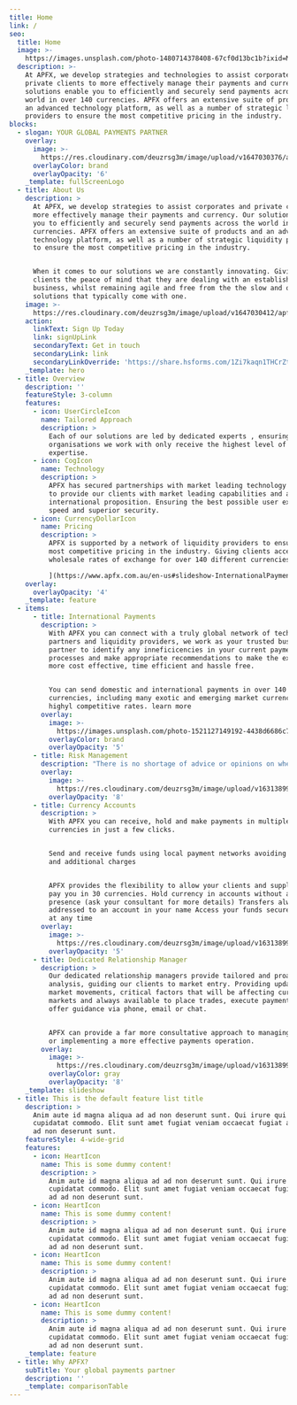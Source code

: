```yaml
---
title: Home
link: /
seo:
  title: Home
  image: >-
    https://images.unsplash.com/photo-1480714378408-67cf0d13bc1b?ixid=MnwxMjA3fDB8MHxwaG90by1wYWdlfHx8fGVufDB8fHx8&ixlib=rb-1.2.1&auto=format&fit=crop&w=3150&q=80
  description: >-
    At APFX, we develop strategies and technologies to assist corporates and
    private clients to more effectively manage their payments and currency. Our
    solutions enable you to efficiently and securely send payments across the
    world in over 140 currencies. APFX offers an extensive suite of products and
    an advanced technology platform, as well as a number of strategic liquidity
    providers to ensure the most competitive pricing in the industry.
blocks:
  - slogan: YOUR GLOBAL PAYMENTS PARTNER
    overlay:
      image: >-
        https://res.cloudinary.com/deuzrsg3m/image/upload/v1647030376/apfx/photo-1480714378408-67cf0d13bc1b_jqbwuc.jpg
      overlayColor: brand
      overlayOpacity: '6'
    _template: fullScreenLogo
  - title: About Us
    description: >
      At APFX, we develop strategies to assist corporates and private clients to
      more effectively manage their payments and currency. Our solutions enable
      you to efficiently and securely send payments across the world in over 140
      currencies. APFX offers an extensive suite of products and an advanced
      technology platform, as well as a number of strategic liquidity providers
      to ensure the most competitive pricing in the industry.


      When it comes to our solutions we are constantly innovating. Giving
      clients the peace of mind that they are dealing with an established
      business, whilst remaining agile and free from the the slow and outdated
      solutions that typically come with one.
    image: >-
      https://res.cloudinary.com/deuzrsg3m/image/upload/v1647030412/apfx/photo-1454165804606-c3d57bc86b40_b3bv49.jpg
    action:
      linkText: Sign Up Today
      link: signUpLink
      secondaryText: Get in touch
      secondaryLink: link
      secondaryLinkOverride: 'https://share.hsforms.com/1Zi7kaqn1THCrZt6hdDaGng5kdde'
    _template: hero
  - title: Overview
    description: ''
    featureStyle: 3-column
    features:
      - icon: UserCircleIcon
        name: Tailored Approach
        description: >
          Each of our solutions are led by dedicated experts , ensuring the
          organisations we work with only receive the highest level of
          expertise.
      - icon: CogIcon
        name: Technology
        description: >
          APFX has secured partnerships with market leading technology vendors
          to provide our clients with market leading capabilities and a truly
          international proposition. Ensuring the best possible user experience,
          speed and superior security.
      - icon: CurrencyDollarIcon
        name: Pricing
        description: >
          APFX is supported by a network of liquidity providers to ensure the
          most competitive pricing in the industry. Giving clients access to
          wholesale rates of exchange for over 140 different currencies.[

          ](https://www.apfx.com.au/en-us#slideshow-InternationalPayments-0)
    overlay:
      overlayOpacity: '4'
    _template: feature
  - items:
      - title: International Payments
        description: >
          With APFX you can connect with a truly global network of technology
          partners and liquidity providers, we work as your trusted business
          partner to identify any inneficicencies in your current paymebnts
          processes and make appropriate recommendations to make the experience
          more cost effective, time efficient and hassle free.


          You can send domestic and international payments in over 140
          currencies, including many exotic and emerging market currencies at
          highyl competitive rates. learn more
        overlay:
          image: >-
            https://images.unsplash.com/photo-1521127149192-4438d6686c74?ixid=MnwxMjA3fDB8MHxwaG90by1wYWdlfHx8fGVufDB8fHx8&ixlib=rb-1.2.1&auto=format&fit=crop&w=2817&q=80
          overlayColor: brand
          overlayOpacity: '5'
      - title: Risk Management
        description: "There is no shortage of advice or opinions on where exchange rates are going.\_ However, for those responsible for deciding how to manage their currency exposures it has never been more important to be pro-active in making informed decisions. The fact remains that nobody can reliably predict the currency market but despite this, currency purchasing decisions are still frequently based on a ‘best guess’ and therefore companies remain vulnerable to currency risk.\n\nAt APFX, we look to mitigate the problem of unpredictable exchange rates by developing strategies tailored to your business circumstances and in doing so, give you greater control over the impact exchange rate volatility has on your bottom line. learn more\n"
        overlay:
          image: >-
            https://res.cloudinary.com/deuzrsg3m/image/upload/v1631389942/apfx/opera-house-2_ncjsad.jpg
          overlayOpacity: '8'
      - title: Currency Accounts
        description: >
          With APFX you can receive, hold and make payments in multiple
          currencies in just a few clicks.


          Send and receive funds using local payment networks avoiding delays
          and additional charges


          APFX provides the flexibility to allow your clients and suppliers to
          pay you in 30 currencies. Hold currency in accounts without a local
          presence (ask your consultant for more details) Transfers always
          addressed to an account in your name Access your funds securely online
          at any time
        overlay:
          image: >-
            https://res.cloudinary.com/deuzrsg3m/image/upload/v1631389952/apfx/christopher-burns-D-fpL7F_MEI-unsplash_gvr4aj.jpg
          overlayOpacity: '5'
      - title: Dedicated Relationship Manager
        description: >
          Our dedicated relationship managers provide tailored and proactive
          analysis, guiding our clients to market entry. Providing updates on
          market movements, critical factors that will be affecting currency
          markets and always available to place trades, execute payments and
          offer guidance via phone, email or chat.


          APFX can provide a far more consultative approach to managing FX risk
          or implementing a more effective payments operation.
        overlay:
          image: >-
            https://res.cloudinary.com/deuzrsg3m/image/upload/v1631389967/apfx/kevin-bosc-oeqBJZd1GWY-unsplash_rtuyot.jpg
          overlayColor: gray
          overlayOpacity: '8'
    _template: slideshow
  - title: This is the default feature list title
    description: >
      Anim aute id magna aliqua ad ad non deserunt sunt. Qui irure qui lorem
      cupidatat commodo. Elit sunt amet fugiat veniam occaecat fugiat aliqua ad
      ad non deserunt sunt.
    featureStyle: 4-wide-grid
    features:
      - icon: HeartIcon
        name: This is some dummy content!
        description: >
          Anim aute id magna aliqua ad ad non deserunt sunt. Qui irure qui lorem
          cupidatat commodo. Elit sunt amet fugiat veniam occaecat fugiat aliqua
          ad ad non deserunt sunt.
      - icon: HeartIcon
        name: This is some dummy content!
        description: >
          Anim aute id magna aliqua ad ad non deserunt sunt. Qui irure qui lorem
          cupidatat commodo. Elit sunt amet fugiat veniam occaecat fugiat aliqua
          ad ad non deserunt sunt.
      - icon: HeartIcon
        name: This is some dummy content!
        description: >
          Anim aute id magna aliqua ad ad non deserunt sunt. Qui irure qui lorem
          cupidatat commodo. Elit sunt amet fugiat veniam occaecat fugiat aliqua
          ad ad non deserunt sunt.
      - icon: HeartIcon
        name: This is some dummy content!
        description: >
          Anim aute id magna aliqua ad ad non deserunt sunt. Qui irure qui lorem
          cupidatat commodo. Elit sunt amet fugiat veniam occaecat fugiat aliqua
          ad ad non deserunt sunt.
    _template: feature
  - title: Why APFX?
    subTitle: Your global payments partner
    description: ''
    _template: comparisonTable
---
```


